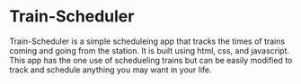 # Train-Scheduler

Train-Scheduler is a simple scheduleing app that tracks the times of trains coming and going from the station.  It is built using html, css, and javascript.  This app has the one use of schedueling trains but can be easily modified to track and schedule anything you may want in your life.
